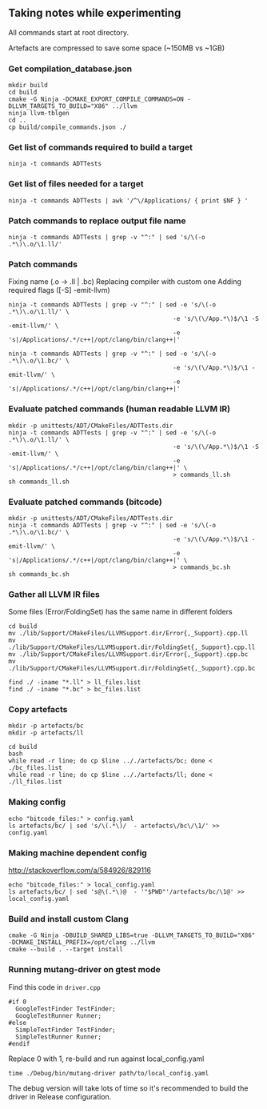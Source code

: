 ## Taking notes while experimenting

All commands start at root directory.

Artefacts are compressed to save some space (~150MB vs ~1GB)

### Get compilation_database.json

```
mkdir build
cd build
cmake -G Ninja -DCMAKE_EXPORT_COMPILE_COMMANDS=ON -DLLVM_TARGETS_TO_BUILD="X86" ../llvm
ninja llvm-tblgen
cd ..
cp build/compile_commands.json ./
```

### Get list of commands required to build a target

```
ninja -t commands ADTTests
```

### Get list of files needed for a target

```
ninja -t commands ADTTests | awk '/^\/Applications/ { print $NF } '
```

### Patch commands to replace output file name

```
ninja -t commands ADTTests | grep -v "^:" | sed 's/\(-o .*\)\.o/\1.ll/'
```

### Patch commands

Fixing name (.o -> .ll | .bc)
Replacing compiler with custom one
Adding required flags ([-S] -emit-llvm)

```
ninja -t commands ADTTests | grep -v "^:" | sed -e 's/\(-o .*\)\.o/\1.ll/' \
                                              -e 's/\(\/App.*\)$/\1 -S -emit-llvm/' \
                                              -e 's|/Applications/.*/c++|/opt/clang/bin/clang++|'

ninja -t commands ADTTests | grep -v "^:" | sed -e 's/\(-o .*\)\.o/\1.bc/' \
                                              -e 's/\(\/App.*\)$/\1 -emit-llvm/' \
                                              -e 's|/Applications/.*/c++|/opt/clang/bin/clang++|'
```

### Evaluate patched commands (human readable LLVM IR)

```
mkdir -p unittests/ADT/CMakeFiles/ADTTests.dir
ninja -t commands ADTTests | grep -v "^:" | sed -e 's/\(-o .*\)\.o/\1.ll/' \
                                              -e 's/\(\/App.*\)$/\1 -S -emit-llvm/' \
                                              -e 's|/Applications/.*/c++|/opt/clang/bin/clang++|' \
                                              > commands_ll.sh
sh commands_ll.sh
```

### Evaluate patched commands (bitcode)

```
mkdir -p unittests/ADT/CMakeFiles/ADTTests.dir
ninja -t commands ADTTests | grep -v "^:" | sed -e 's/\(-o .*\)\.o/\1.bc/' \
                                              -e 's/\(\/App.*\)$/\1 -emit-llvm/' \
                                              -e 's|/Applications/.*/c++|/opt/clang/bin/clang++|' \
                                              > commands_bc.sh
sh commands_bc.sh
```

### Gather all LLVM IR files

Some files (Error/FoldingSet) has the same name in different folders

```
cd build
mv ./lib/Support/CMakeFiles/LLVMSupport.dir/Error{,_Support}.cpp.ll
mv ./lib/Support/CMakeFiles/LLVMSupport.dir/FoldingSet{,_Support}.cpp.ll
mv ./lib/Support/CMakeFiles/LLVMSupport.dir/Error{,_Support}.cpp.bc
mv ./lib/Support/CMakeFiles/LLVMSupport.dir/FoldingSet{,_Support}.cpp.bc

find ./ -iname "*.ll" > ll_files.list
find ./ -iname "*.bc" > bc_files.list
```

### Copy artefacts

```
mkdir -p artefacts/bc
mkdir -p artefacts/ll

cd build
bash
while read -r line; do cp $line .././artefacts/bc; done < ./bc_files.list
while read -r line; do cp $line .././artefacts/ll; done < ./ll_files.list
```

### Making config

```
echo "bitcode_files:" > config.yaml
ls artefacts/bc/ | sed 's/\(.*\)/  - artefacts\/bc\/\1/' >> config.yaml
```

### Making machine dependent config

http://stackoverflow.com/a/584926/829116

```
echo "bitcode_files:" > local_config.yaml
ls artefacts/bc/ | sed 's@\(.*\)@  - '"$PWD"'/artefacts/bc/\1@' >> local_config.yaml
```

### Build and install custom Clang

```
cmake -G Ninja -DBUILD_SHARED_LIBS=true -DLLVM_TARGETS_TO_BUILD="X86" -DCMAKE_INSTALL_PREFIX=/opt/clang ../llvm
cmake --build . --target install
```

### Running mutang-driver on gtest mode

Find this code in `driver.cpp`

```
#if 0
  GoogleTestFinder TestFinder;
  GoogleTestRunner Runner;
#else
  SimpleTestFinder TestFinder;
  SimpleTestRunner Runner;
#endif
```

Replace 0 with 1, re-build and run against local_config.yaml

```
time ./Debug/bin/mutang-driver path/to/local_config.yaml
```

The debug version will take lots of time so it's recommended to build the driver in Release configuration.

